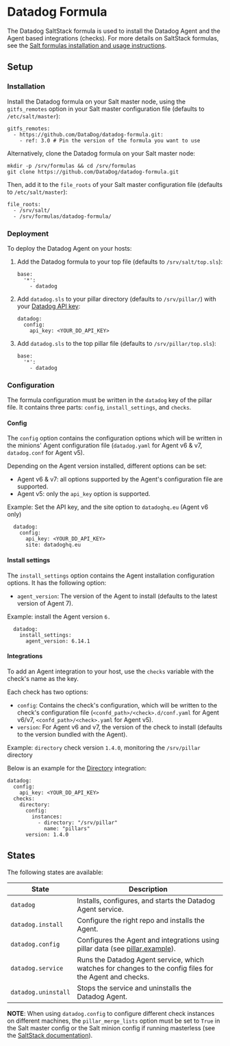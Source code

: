 # Datadog Formula

The Datadog SaltStack formula is used to install the Datadog Agent and the Agent based integrations (checks). For more details on SaltStack formulas, see the [Salt formulas installation and usage instructions][1].

## Setup
### Installation

Install the Datadog formula on your Salt master node, using the `gitfs_remotes` option in your Salt master configuration file (defaults to `/etc/salt/master`):

```text
gitfs_remotes:
  - https://github.com/DataDog/datadog-formula.git:
    - ref: 3.0 # Pin the version of the formula you want to use
```

Alternatively, clone the Datadog formula on your Salt master node:

```shell
mkdir -p /srv/formulas && cd /srv/formulas
git clone https://github.com/DataDog/datadog-formula.git
```

Then, add it to the `file_roots` of your Salt master configuration file (defaults to `/etc/salt/master`):

```text
file_roots:
  - /srv/salt/
  - /srv/formulas/datadog-formula/
```

### Deployment

To deploy the Datadog Agent on your hosts:

1. Add the Datadog formula to your top file (defaults to `/srv/salt/top.sls`):

    ```text
    base:
      '*':
        - datadog
    ```

2. Add `datadog.sls` to your pillar directory (defaults to `/srv/pillar/`) with your [Datadog API key][2]:

    ```text
    datadog:
      config:
        api_key: <YOUR_DD_API_KEY>
    ```

3. Add `datadog.sls` to the top pillar file (defaults to `/srv/pillar/top.sls`):

    ```text
    base:
      '*':
        - datadog
    ```

### Configuration

The formula configuration must be written in the `datadog` key of the pillar file. It contains three parts: `config`, `install_settings`, and `checks`.

#### Config

The `config` option contains the configuration options which will be written in the minions' Agent configuration file (``datadog.yaml`` for Agent v6 & v7, ``datadog.conf`` for Agent v5).

Depending on the Agent version installed, different options can be set:

- Agent v6 & v7: all options supported by the Agent's configuration file are supported.
- Agent v5: only the `api_key` option is supported.

Example: Set the API key, and the site option to ``datadoghq.eu`` (Agent v6 only)


```text
  datadog:
    config:
      api_key: <YOUR_DD_API_KEY>
      site: datadoghq.eu
```

#### Install settings

The `install_settings` option contains the Agent installation configuration options. It has the following option:

- ``agent_version``: The version of the Agent to install (defaults to the latest version of Agent 7).

Example: install the Agent version ``6.``

```text
  datadog:
    install_settings:
      agent_version: 6.14.1
```

#### Integrations

To add an Agent integration to your host, use the `checks` variable with the check's name as the key.

Each check has two options:

- `config`: Contains the check's configuration, which will be written to the check's configuration file (``<confd_path>/<check>.d/conf.yaml`` for Agent v6/v7, ``<confd_path>/<check>.yaml`` for Agent v5).
- `version`: For Agent v6 and v7, the version of the check to install (defaults to the version bundled with the Agent).

Example: ``directory`` check version ``1.4.0``, monitoring the ``/srv/pillar`` directory

Below is an example for the [Directory][3] integration:

```text
datadog:
  config:
    api_key: <YOUR_DD_API_KEY>
  checks:
    directory:
      config:
        instances:
          - directory: "/srv/pillar"
            name: "pillars"
      version: 1.4.0
```

## States

The following states are available:

| State               | Description                                                                                             |
|---------------------|---------------------------------------------------------------------------------------------------------|
| `datadog`           | Installs, configures, and starts the Datadog Agent service.                                             |
| `datadog.install`   | Configure the right repo and installs the Agent.                                                        |
| `datadog.config`    | Configures the Agent and integrations using pillar data (see [pillar.example][4]).                      |
| `datadog.service`   | Runs the Datadog Agent service, which watches for changes to the config files for the Agent and checks. |
| `datadog.uninstall` | Stops the service and uninstalls the Datadog Agent.                                                     |

**NOTE**: When using `datadog.config` to configure different check instances on different machines, the `pillar_merge_lists` option must be set to `True` in the Salt master config or the Salt minion config if running masterless (see the [SaltStack documentation][5]).

[1]: http://docs.saltstack.com/en/latest/topics/development/conventions/formulas.html
[2]: https://app.datadoghq.com/account/settings#api
[3]: https://docs.datadoghq.com/integrations/directory/
[4]: https://github.com/DataDog/datadog-formula/blob/master/pillar.example
[5]: https://docs.saltstack.com/en/latest/ref/configuration/master.html#pillar-merge-lists
